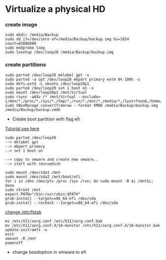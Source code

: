 # Virtualize a physical HD

### create image

```
sudo mkdir /media/Backup
sudo dd if=/dev/zero of=/media/Backup/backup.img bs=1024 count=83886080
sudo modprobe loop
sudo losetup /dev/loop20 /media/Backup/backup.img 
```
### create partitions

```
sudo parted /dev/loop20 mklabel gpt -s
sudo parted -a opt /dev/loop20 mkpart primary ext4 0% 100% -s
sudo mkfs.ext4 -L ubuntu /dev/loop20p1
sudo parted /dev/loop20 set 1 boot on -s
sudo mount /dev/loop20p1 /mnt/Virtual
sudo rsync -aAXv /* /mnt/Virtual --exclude={/dev/*,/proc/*,/sys/*,/tmp/*,/run/*,/mnt/*,/media/*,/lost+found,/home/*/.gvfs}
sudo VBoxManage convertfromraw --format VMDK /media/Backup/backup.img /media/Backup/backup.vmdk
```
- Create boot partition with flag efi

[Tutorial see here](https://www.thegeekdiary.com/how-to-create-a-partition-using-parted-command/)
```
sudo parted /dev/loop20
--> mklabel gpt
--> mkpart primary
--> set 1 boot on

--> copy to vmware and create new vmware..  
--> start with rescuedisk
```

```
sudo mount /dev/sda1 /mnt
sudo mount /dev/sda2 /mnt/boot/efi
for i in /dev /dev/pts /proc /sys /run; do sudo mount -B $i /mnt$i; done
sudo chroot /mnt
export PATH="/bin:/usr/sbin:$PATH"
grub-install --target=x86_64-efi /dev/sda
grub-install --recheck --target=x86_64-efi /dev/sda
```
[change /etc/fstab](https://wiki.archlinux.org/index.php/Moving_an_existing_install_into_(or_out_of)_a_virtual_machine)
```
mv /etc/X11/xorg.conf /etc/X11/xorg.conf.bak
mv /etc/X11/xorg.conf.d/10-monitor /etc/X11/xorg.conf.d/10-monitor.bak
update-initramfs -u
exit
umount -R /mnt
poweroff
```

- change boodoption in vmware to efi
